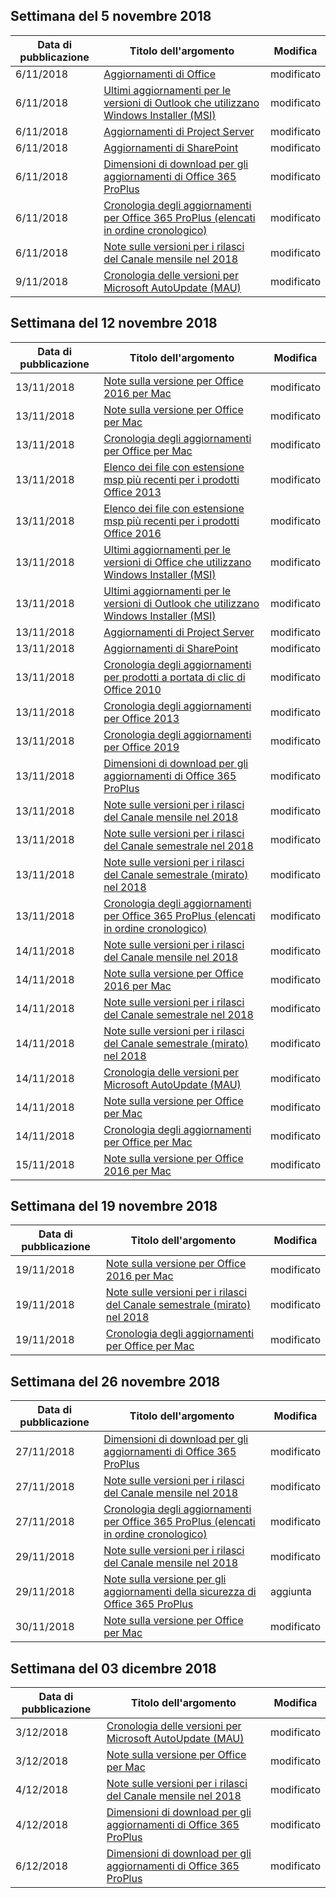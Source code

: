 <!-- This file is generated automatically each week. Changes made to this file will be overwritten.-->




## <a name="week-of-november-05-2018"></a>Settimana del 5 novembre 2018


| Data di pubblicazione |Titolo dell'argomento | Modifica |
|------|------------|--------|
| 6/11/2018 | [Aggiornamenti di Office](/OfficeUpdates/index) | modificato |
| 6/11/2018 | [Ultimi aggiornamenti per le versioni di Outlook che utilizzano Windows Installer (MSI)](/OfficeUpdates/outlook-updates-msi) | modificato |
| 6/11/2018 | [Aggiornamenti di Project Server](/OfficeUpdates/project-server-updates) | modificato |
| 6/11/2018 | [Aggiornamenti di SharePoint](/OfficeUpdates/sharepoint-updates) | modificato |
| 6/11/2018 | [Dimensioni di download per gli aggiornamenti di Office 365 ProPlus](/OfficeUpdates/download-sizes-office365-proplus-updates) | modificato |
| 6/11/2018 | [Cronologia degli aggiornamenti per Office 365 ProPlus (elencati in ordine cronologico)](/OfficeUpdates/update-history-office365-proplus-by-date) | modificato |
| 6/11/2018 | [Note sulle versioni per i rilasci del Canale mensile nel 2018](/OfficeUpdates/monthly-channel-2018) | modificato |
| 9/11/2018 | [Cronologia delle versioni per Microsoft AutoUpdate (MAU)](/OfficeUpdates/release-history-microsoft-autoupdate) | modificato |


## <a name="week-of-november-12-2018"></a>Settimana del 12 novembre 2018


| Data di pubblicazione |Titolo dell'argomento | Modifica |
|------|------------|--------|
| 13/11/2018 | [Note sulla versione per Office 2016 per Mac](/OfficeUpdates/release-notes-office-2016-mac) | modificato |
| 13/11/2018 | [Note sulla versione per Office per Mac](/OfficeUpdates/release-notes-office-for-mac) | modificato |
| 13/11/2018 | [Cronologia degli aggiornamenti per Office per Mac](/OfficeUpdates/update-history-office-for-mac) | modificato |
| 13/11/2018 | [Elenco dei file con estensione msp più recenti per i prodotti Office 2013](/OfficeUpdates/msp-files-office-2013) | modificato |
| 13/11/2018 | [Elenco dei file con estensione msp più recenti per i prodotti Office 2016](/OfficeUpdates/msp-files-office-2016) | modificato |
| 13/11/2018 | [Ultimi aggiornamenti per le versioni di Office che utilizzano Windows Installer (MSI)](/OfficeUpdates/office-updates-msi) | modificato |
| 13/11/2018 | [Ultimi aggiornamenti per le versioni di Outlook che utilizzano Windows Installer (MSI)](/OfficeUpdates/outlook-updates-msi) | modificato |
| 13/11/2018 | [Aggiornamenti di Project Server](/OfficeUpdates/project-server-updates) | modificato |
| 13/11/2018 | [Aggiornamenti di SharePoint](/OfficeUpdates/sharepoint-updates) | modificato |
| 13/11/2018 | [Cronologia degli aggiornamenti per prodotti a portata di clic di Office 2010](/OfficeUpdates/update-history-office-2010-click-to-run) | modificato |
| 13/11/2018 | [Cronologia degli aggiornamenti per Office 2013](/OfficeUpdates/update-history-office-2013) | modificato |
| 13/11/2018 | [Cronologia degli aggiornamenti per Office 2019](/OfficeUpdates/update-history-office-2019) | modificato |
| 13/11/2018 | [Dimensioni di download per gli aggiornamenti di Office 365 ProPlus](/OfficeUpdates/download-sizes-office365-proplus-updates) | modificato |
| 13/11/2018 | [Note sulle versioni per i rilasci del Canale mensile nel 2018](/OfficeUpdates/monthly-channel-2018) | modificato |
| 13/11/2018 | [Note sulle versioni per i rilasci del Canale semestrale nel 2018](/OfficeUpdates/semi-annual-channel-2018) | modificato |
| 13/11/2018 | [Note sulle versioni per i rilasci del Canale semestrale (mirato) nel 2018](/OfficeUpdates/semi-annual-channel-targeted-2018) | modificato |
| 13/11/2018 | [Cronologia degli aggiornamenti per Office 365 ProPlus (elencati in ordine cronologico)](/OfficeUpdates/update-history-office365-proplus-by-date) | modificato |
| 14/11/2018 | [Note sulle versioni per i rilasci del Canale mensile nel 2018](/OfficeUpdates/monthly-channel-2018) | modificato |
| 14/11/2018 | [Note sulla versione per Office 2016 per Mac](/OfficeUpdates/release-notes-office-2016-mac) | modificato |
| 14/11/2018 | [Note sulle versioni per i rilasci del Canale semestrale nel 2018](/OfficeUpdates/semi-annual-channel-2018) | modificato |
| 14/11/2018 | [Note sulle versioni per i rilasci del Canale semestrale (mirato) nel 2018](/OfficeUpdates/semi-annual-channel-targeted-2018) | modificato |
| 14/11/2018 | [Cronologia delle versioni per Microsoft AutoUpdate (MAU)](/OfficeUpdates/release-history-microsoft-autoupdate) | modificato |
| 14/11/2018 | [Note sulla versione per Office per Mac](/OfficeUpdates/release-notes-office-for-mac) | modificato |
| 14/11/2018 | [Cronologia degli aggiornamenti per Office per Mac](/OfficeUpdates/update-history-office-for-mac) | modificato |
| 15/11/2018 | [Note sulla versione per Office 2016 per Mac](/OfficeUpdates/release-notes-office-2016-mac) | modificato |


## <a name="week-of-november-19-2018"></a>Settimana del 19 novembre 2018


| Data di pubblicazione |Titolo dell'argomento | Modifica |
|------|------------|--------|
| 19/11/2018 | [Note sulla versione per Office 2016 per Mac](/OfficeUpdates/release-notes-office-2016-mac) | modificato |
| 19/11/2018 | [Note sulle versioni per i rilasci del Canale semestrale (mirato) nel 2018](/OfficeUpdates/semi-annual-channel-targeted-2018) | modificato |
| 19/11/2018 | [Cronologia degli aggiornamenti per Office per Mac](/OfficeUpdates/update-history-office-for-mac) | modificato |


## <a name="week-of-november-26-2018"></a>Settimana del 26 novembre 2018


| Data di pubblicazione |Titolo dell'argomento | Modifica |
|------|------------|--------|
| 27/11/2018 | [Dimensioni di download per gli aggiornamenti di Office 365 ProPlus](/OfficeUpdates/download-sizes-office365-proplus-updates) | modificato |
| 27/11/2018 | [Note sulle versioni per i rilasci del Canale mensile nel 2018](/OfficeUpdates/monthly-channel-2018) | modificato |
| 27/11/2018 | [Cronologia degli aggiornamenti per Office 365 ProPlus (elencati in ordine cronologico)](/OfficeUpdates/update-history-office365-proplus-by-date) | modificato |
| 29/11/2018 | [Note sulle versioni per i rilasci del Canale mensile nel 2018](/OfficeUpdates/monthly-channel-2018) | modificato |
| 29/11/2018 | [Note sulla versione per gli aggiornamenti della sicurezza di Office 365 ProPlus](/OfficeUpdates/office365-proplus-security-updates) | aggiunta |
| 30/11/2018 | [Note sulla versione per Office per Mac](/OfficeUpdates/release-notes-office-for-mac) | modificato |


## <a name="week-of-december-03-2018"></a>Settimana del 03 dicembre 2018


| Data di pubblicazione |Titolo dell'argomento | Modifica |
|------|------------|--------|
| 3/12/2018 | [Cronologia delle versioni per Microsoft AutoUpdate (MAU)](/OfficeUpdates/release-history-microsoft-autoupdate) | modificato |
| 3/12/2018 | [Note sulla versione per Office per Mac](/OfficeUpdates/release-notes-office-for-mac) | modificato |
| 4/12/2018 | [Note sulle versioni per i rilasci del Canale mensile nel 2018](/OfficeUpdates/monthly-channel-2018) | modificato |
| 4/12/2018 | [Dimensioni di download per gli aggiornamenti di Office 365 ProPlus](/OfficeUpdates/download-sizes-office365-proplus-updates) | modificato |
| 6/12/2018 | [Dimensioni di download per gli aggiornamenti di Office 365 ProPlus](/OfficeUpdates/download-sizes-office365-proplus-updates) | modificato |
